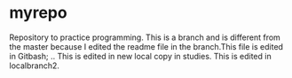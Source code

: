 # myrepo
Repository to practice programming.
This is a branch and is different from the master because I edited the readme file in the branch.This file is edited in Gitbash;
..
This is edited in new local copy in studies.
This is edited in localbranch2.
